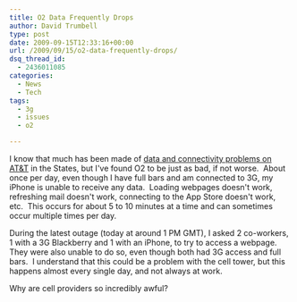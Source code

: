 ```yaml
---
title: O2 Data Frequently Drops
author: David Trumbell
type: post
date: 2009-09-15T12:33:16+00:00
url: /2009/09/15/o2-data-frequently-drops/
dsq_thread_id:
  - 2436011085
categories:
  - News
  - Tech
tags:
  - 3g
  - issues
  - o2

---
```

I know that much has been made of <a href="http://www.tuaw.com/2009/09/04/atandt-tries-to-repair-the-pr-damage/" target="_blank">data and connectivity problems on AT&T</a> in the States, but I've found O2 to be just as bad, if not worse.  About once per day, even though I have full bars and am connected to 3G, my iPhone is unable to receive any data.  Loading webpages doesn't work, refreshing mail doesn't work, connecting to the App Store doesn't work, etc.  This occurs for about 5 to 10 minutes at a time and can sometimes occur multiple times per day.

During the latest outage (today at around 1 PM GMT), I asked 2 co-workers, 1 with a 3G Blackberry and 1 with an iPhone, to try to access a webpage.  They were also unable to do so, even though both had 3G access and full bars.  I understand that this could be a problem with the cell tower, but this happens almost every single day, and not always at work.

Why are cell providers so incredibly awful?
